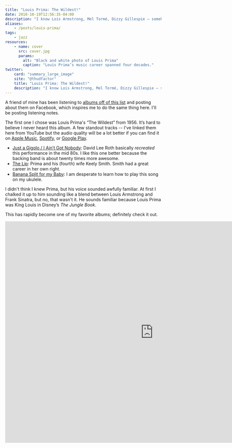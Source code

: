```yaml
---
title: "Louis Prima: The Wildest!"
date: 2018-10-19T12:56:35-04:00
description: "I know Lois Armstrong, Mel Tormé, Dizzy Gillespie — somehow I missed hearing about Louis Prima."
aliases: 
    - /posts/louis-prima/
tags:
    - jazz
resources:
    - name: cover
      src: cover.jpg
      params:
        alt: "Black and white photo of Louis Prima"
        caption: "Louis Prima’s music career spanned four decades."
twitter:
    card: "summary_large_image"
    site: "@thudfactor"
    title: "Louis Prima: The Wildest!"
    description: "I know Lois Armstrong, Mel Tormé, Dizzy Gillespie — somehow I missed hearing about Louis Prima."
---
```


A friend of mine has been listening to [albums off of this list](https://www.listchallenges.com/1001-albums-you-must-hear-before-you-die-editions) and posting about them on Facebook, which inspires me to do the same thing here. I'll be posting listening notes.

The first one I chose was Louis Prima's “The Wildest” from 1956. It’s hard to believe I never heard this album. A few standout tracks -- I've linked them here from YouTube but the audio quality will be a lot better if you can find it on [Apple Music](https://itunes.apple.com/us/album/the-wildest/725786218), [Spotify](https://open.spotify.com/album/4icS85G6VGPbFlB9UGPxct), or [Google Play](https://play.google.com/music/m/Bsoxnrl6kjdhiqibdnwqf7khjca?t=The_Wildest_-_Louis_Prima).

* [Just a Gigolo / I Ain’t Got Nobody](https://www.youtube.com/watch?v=Kkrb4h4weW4): David Lee Roth basically _recreated_ this performance in the mid 80s. I like this one better because the backing band is about twenty times more awesome.
* [The Lip](https://www.youtube.com/watch?v=cQKz2Giaj7Y): Prima and his (fourth) wife Keely Smith. Smith had a great career in her own right.
* [Banana Split for my Baby](https://www.youtube.com/watch?v=G3fIpilYk6o): I am desperate to learn how to play this song on my ukulele.

I didn't think I knew Prima, but his voice sounded awfully familiar. At first I chalked it up to him sounding like a blend between Louis Armstrong and Frank Sinatra, but no, that wasn't it. He sounds familiar because Louis Prima was King Louis in Disney’s _The Jungle Book_.

This has rapidly become one of my favorite albums; definitely check it out.

<iframe width="953" height="715" src="https://www.youtube.com/embed/9JDzlhW3XTM" frameborder="0" allow="autoplay; encrypted-media" allowfullscreen></iframe>
